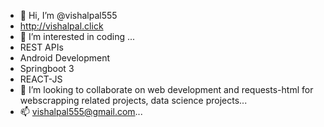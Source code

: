 - 👋 Hi, I’m @vishalpal555
- http://vishalpal.click
- 👀 I’m interested in coding ...
- REST APIs
- Android Development
- Springboot 3
- REACT-JS
- 💞️ I’m looking to collaborate on web development and requests-html for webscrapping related projects, data science projects...
- 📫 vishalpal555@gmail.com...

<!---
vishalpal555/vishalpal555 is a ✨ special ✨ repository because its `README.md` (this file) appears on your GitHub profile.
You can click the Preview link to take a look at your changes.
--->
